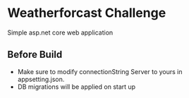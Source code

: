 # Weatherforcast Challenge 

Simple asp.net core web application 

## Before Build 

* Make sure to modify connectionString Server to yours in appsetting.json.
* DB migrations will be applied on start up 
